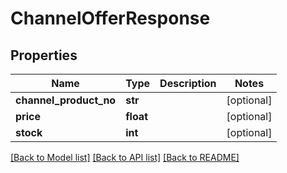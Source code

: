 # ChannelOfferResponse

## Properties
Name | Type | Description | Notes
------------ | ------------- | ------------- | -------------
**channel_product_no** | **str** |  | [optional] 
**price** | **float** |  | [optional] 
**stock** | **int** |  | [optional] 

[[Back to Model list]](../README.md#documentation-for-models) [[Back to API list]](../README.md#documentation-for-api-endpoints) [[Back to README]](../README.md)


